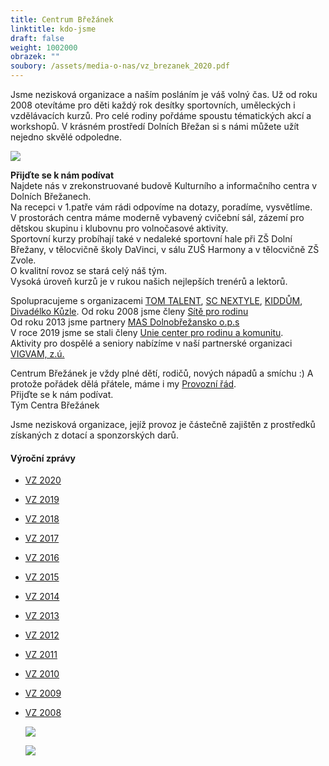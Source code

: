 ```yaml
---
title: Centrum Břežánek
linktitle: kdo-jsme
draft: false
weight: 1002000
obrazek: ""
soubory: /assets/media-o-nas/vz_brezanek_2020.pdf
---
```

Jsme nezisková organizace a naším posláním je váš volný čas. Už od roku 2008 otevítáme pro děti každý rok desítky sportovních, uměleckých i vzdělávacích kurzů. Pro celé rodiny pořdáme spoustu tématických akcí a workshopů. V krásném prostředí Dolních Břežan si s námi můžete užít nejedno skvělé odpoledne.

![](/assets/media-o-nas/brezanek_foto.jpg)

**Přijďte se k nám podívat**\
Najdete nás v  zrekonstruované budově Kulturního a informačního centra v Dolních Břežanech.\
Na recepci v 1.patře vám rádi odpovíme na dotazy, poradíme, vysvětlíme. \
V prostorách centra máme moderně vybavený cvičební sál, zázemí pro dětskou skupinu i klubovnu pro volnočasové aktivity.\
Sportovní kurzy probíhají také v nedaleké sportovní hale při ZŠ Dolní Břežany, v tělocvičně školy DaVinci, v sálu ZUŠ Harmony a v tělocvičně ZŠ Zvole.\
O kvalitní rovoz  se stará celý náš tým.\
Vysoká úroveň  kurzů je  v rukou našich nejlepších trenérů a  lektorů.

Spolupracujeme s organizacemi [TOM TALENT](https://tomtalent.cz/), [SC NEXTYLE](http://www.scnextyle.cz/), [KIDDŮM](http://www.kiddum.cz/), [Divadélko Kůzle](http://www.divadelkokuzle.cz/). Od roku 2008 jsme členy [Sítě pro rodinu](http://www.materska-centra.cz/) \
Od roku 2013 jsme partnery [MAS Dolnobřežansko o.p.s](http://www.mas-dolnobrezansko.cz/) \
V roce 2019 jsme se stali členy [Unie center pro rodinu a komunitu](https://www.uniecenter.cz/). \
Aktivity pro dospělé a seniory nabízíme v naší partnerské organizaci [VIGVAM, z.ú.](https://www.vigvam-db.cz/)

Centrum Břežánek je vždy plné dětí, rodičů, nových nápadů a smíchu :) A protože pořádek dělá přátele, máme i my [Provozní řád](https://brezanek.webooker.eu/HtmlContent?contentType=0).\
Přijďte se k nám podívat.\
Tým Centra Břežánek

Jsme nezisková organizace, jejíž provoz je částečně zajištěn z prostředků získaných z dotací a sponzorských darů.

#### Výroční zprávy

* [VZ 2020](/assets/media-o-nas/vz_brezanek_2020.pdf)
* [](assets/media-o-nas/VZ_BREZANEK_2019.pdf)[VZ 2019](assets/media-o-nas/VZ_BREZANEK_2019.pdf)
* [VZ 2018](assets/media-o-nas/VZ_BREZANEK_2018.pdf)
* [VZ 2017](assets/media-o-nas/VZ_BREZANEK_2017.pdf)
* [VZ 2016](assets/media-o-nas/VZ_Brezanek_2016.pdf)
* [VZ 2015](assets/media-o-nas/VZ-2015_MV.pdf)
* [VZ 2014](assets/media-o-nas/VZ_2014_final.pdf)
* [VZ 2013](assets/media-o-nas/vz2013.pdf)
* [VZ 2012](assets/media-o-nas/vz2012.pdf)
* [VZ 2011](assets/media-o-nas/VÝROČNÍ_ZPRÁVA_2011.pdf)
* [VZ 2010](assets/media-o-nas/Vyrocni_zprava_2010.pdf)
* [VZ 2009](assets/media-o-nas/Vyrocni_zprava_2009.pdf)
* [VZ 2008](assets/media-o-nas/Vyrocni_zprava_2008.pdf)

  ![](/assets/media-o-nas/sit_clen.jpg)

  ![](/assets/media-o-nas/vigvam_500x408.png)